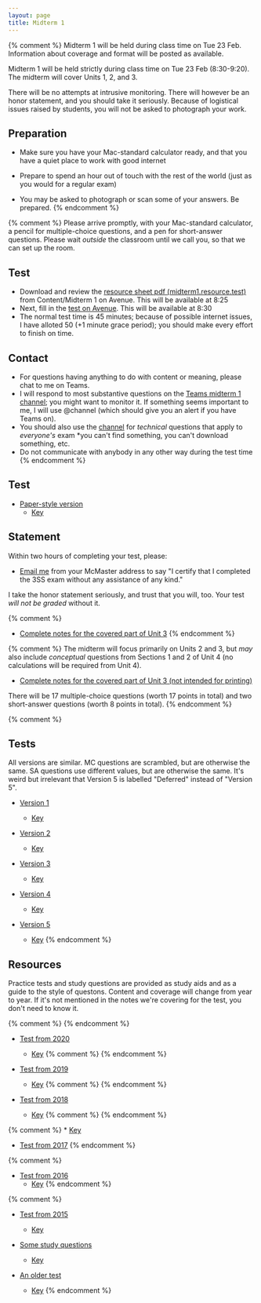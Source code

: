 ```yaml
---
layout: page
title: Midterm 1
---
```

{% comment %} 
Midterm 1 will be held during class time on Tue 23 Feb. Information about coverage and format will be posted as available.

Midterm 1 will be held strictly during class time on Tue 23 Feb (8:30-9:20). 
The midterm will cover Units 1, 2, and 3.

There will be no attempts at intrusive monitoring. There will however be an honor statement, and you should take it seriously. Because of logistical issues raised by students, you will not be asked to photograph your work.

## Preparation
* Make sure you have your Mac-standard calculator ready, and that you have a quiet place to work with good internet
* Prepare to spend an hour out of touch with the rest of the world (just as you would for a regular exam)

* You may be asked to photograph or scan some of your answers. Be prepared.
{% endcomment %} 

{% comment %} 
Please arrive promptly, with your Mac-standard calculator, a pencil for multiple-choice questions, and a pen for short-answer questions. Please wait _outside_ the classroom until we call you, so that we can set up the room.

## Test
* Download and review the [resource sheet pdf (midterm1.resource.test)](https://avenue.cllmcmaster.ca/d2l/le/content/371137/Home) from Content/Midterm 1 on Avenue. This will be available at 8:25
* Next, fill in the [test on Avenue](https://avenue.cllmcmaster.ca/d2l/lms/quizzing/user/quizzes_list.d2l?ou=371137). This will be available at 8:30
* The normal test time is 45 minutes; because of possible internet issues, I have alloted 50 (+1 minute grace period); you should make every effort to finish on time.

## Contact
* For questions having anything to do with content or meaning, please chat to me on Teams.
* I will respond to most substantive questions on the [Teams midterm 1 channel](https://teams.microsoft.com/_#/school/conversations/Midterm%201?threadId=19:c3dfa92b76b14ccb80eb4b234054c7c6@thread.tacv2&ctx=channel); you might want to monitor it. If something seems important to me, I will use @channel (which should give you an alert if you have Teams on).
* You should also use the [channel](https://teams.microsoft.com/_#/school/conversations/Midterm%201?threadId=19:c3dfa92b76b14ccb80eb4b234054c7c6@thread.tacv2&ctx=channel) for _technical_ questions that apply to _everyone's_ exam *you can't find something, you can't download something, etc.
* Do not communicate with anybody in any other way during the test time
{% endcomment %} 

## Test

* [Paper-style version](materials/midterm1.test.pdf)
    * [Key](materials/midterm1.key.pdf)

## Statement

Within two hours of completing your test, please:

* [Email me](mailto:dushoff@mcmaster.ca) from your McMaster address to say "I certify that I completed the 3SS exam without any assistance of any kind."

I take the honor statement seriously, and trust that you will, too.
Your test _will not be graded_ without it.

{% comment %} 
* [Complete notes for the covered part of Unit 3](materials/nonlinear.cut.complete.pdf)
{% endcomment %} 

{% comment %} 
The midterm will focus primarily on Units 2 and 3, but _may_ also include _conceptual_ questions from Sections 1 and 2 of Unit 4 (no calculations will be required from Unit 4).

* [Complete notes for the covered part of Unit 3 (not intended for printing)](/materials/structure_prelim.complete.pdf)

There will be 17 multiple-choice questions (worth 17 points in total) and two short-answer questions (worth 8 points in total).
{% endcomment %} 

{% comment %} 

## Tests

All versions are similar. MC questions are scrambled, but are otherwise the same. SA questions use different values, but are otherwise the same. It's weird but irrelevant that Version 5 is labelled "Deferred" instead of "Version 5".

* [Version 1](materials/midterm1.1.test.pdf)
    * [Key](materials/midterm1.1.key.pdf)

* [Version 2](materials/midterm1.2.test.pdf)
    * [Key](materials/midterm1.2.key.pdf)

* [Version 3](materials/midterm1.3.test.pdf)
    * [Key](materials/midterm1.3.key.pdf)

* [Version 4](materials/midterm1.4.test.pdf)
    * [Key](materials/midterm1.4.key.pdf)

* [Version 5](materials/midterm1.5.test.pdf)
    * [Key](materials/midterm1.5.key.pdf)
{% endcomment %} 

## Resources

Practice tests and study questions are provided as study aids and as a guide to the style of questons. Content and coverage will change from year to year. If it's not mentioned in the notes we're covering for the test, you don't need to know it.

{% comment %} 
{% endcomment %} 

* [Test from 2020](materials/2020/midterm1.1.test.pdf)
    * [Key](materials/2020/midterm1.1.key.pdf)
{% comment %} 
{% endcomment %} 

* [Test from 2019](materials/2019/midterm1.1.test.pdf)
    * [Key](materials/2019/midterm1.1.key.pdf)
{% comment %} 
{% endcomment %} 

* [Test from 2018](materials/2018/midterm1.1.test.pdf)
    * [Key](materials/2018/midterm1.1.key.pdf)
{% comment %} 
{% endcomment %} 

{% comment %} 
    * [Key](materials/2017/midterm1.1.key.pdf)
* [Test from 2017](materials/2017/midterm1.1.test.pdf)
{% endcomment %} 

{% comment %} 
* [Test from 2016](materials/2016/midterm1.1.test.pdf)
    * [Key](materials/2016/midterm1.1.key.pdf)
{% endcomment %} 

{% comment %} 
* [Test from 2015](http://lalashan.mcmaster.ca/3SS/midterm1.1.test.pdf)
  * [Key](http://lalashan.mcmaster.ca/3SS/midterm1.1.key.pdf)

* [Some study questions](http://lalashan.mcmaster.ca/3SS/2014/midterm1sq.test.pdf)
  * [Key](http://lalashan.mcmaster.ca/3SS/2014/midterm1sq.key.pdf)

* [An older test](http://lalashan.mcmaster.ca/3SS/2015/midterm13.test.pdf)
  * [Key](http://lalashan.mcmaster.ca/3SS/2015/midterm13.key.pdf)
{% endcomment %} 
